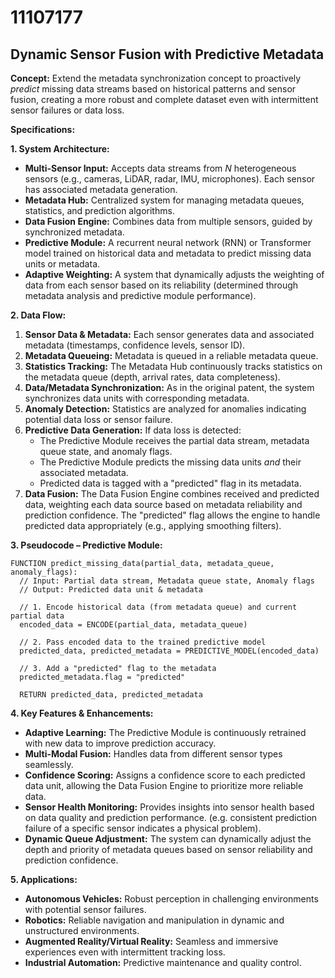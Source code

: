 # 11107177

## Dynamic Sensor Fusion with Predictive Metadata

**Concept:** Extend the metadata synchronization concept to proactively *predict* missing data streams based on historical patterns and sensor fusion, creating a more robust and complete dataset even with intermittent sensor failures or data loss.

**Specifications:**

**1. System Architecture:**

*   **Multi-Sensor Input:** Accepts data streams from *N* heterogeneous sensors (e.g., cameras, LiDAR, radar, IMU, microphones). Each sensor has associated metadata generation.
*   **Metadata Hub:** Centralized system for managing metadata queues, statistics, and prediction algorithms.
*   **Data Fusion Engine:** Combines data from multiple sensors, guided by synchronized metadata.
*   **Predictive Module:**  A recurrent neural network (RNN) or Transformer model trained on historical data and metadata to predict missing data units or metadata.
*   **Adaptive Weighting:**  A system that dynamically adjusts the weighting of data from each sensor based on its reliability (determined through metadata analysis and predictive module performance).

**2. Data Flow:**

1.  **Sensor Data & Metadata:** Each sensor generates data and associated metadata (timestamps, confidence levels, sensor ID).
2.  **Metadata Queueing:** Metadata is queued in a reliable metadata queue.
3.  **Statistics Tracking:** The Metadata Hub continuously tracks statistics on the metadata queue (depth, arrival rates, data completeness).
4.  **Data/Metadata Synchronization:**  As in the original patent, the system synchronizes data units with corresponding metadata.
5.  **Anomaly Detection:**  Statistics are analyzed for anomalies indicating potential data loss or sensor failure.
6.  **Predictive Data Generation:** If data loss is detected:
    *   The Predictive Module receives the partial data stream, metadata queue state, and anomaly flags.
    *   The Predictive Module predicts the missing data units *and* their associated metadata.
    *   Predicted data is tagged with a "predicted" flag in its metadata.
7.  **Data Fusion:** The Data Fusion Engine combines received and predicted data, weighting each data source based on metadata reliability and prediction confidence. The "predicted" flag allows the engine to handle predicted data appropriately (e.g., applying smoothing filters).

**3. Pseudocode – Predictive Module:**

```
FUNCTION predict_missing_data(partial_data, metadata_queue, anomaly_flags):
  // Input: Partial data stream, Metadata queue state, Anomaly flags
  // Output: Predicted data unit & metadata

  // 1. Encode historical data (from metadata queue) and current partial data
  encoded_data = ENCODE(partial_data, metadata_queue)

  // 2. Pass encoded data to the trained predictive model
  predicted_data, predicted_metadata = PREDICTIVE_MODEL(encoded_data)

  // 3. Add a "predicted" flag to the metadata
  predicted_metadata.flag = "predicted"

  RETURN predicted_data, predicted_metadata
```

**4. Key Features & Enhancements:**

*   **Adaptive Learning:** The Predictive Module is continuously retrained with new data to improve prediction accuracy.
*   **Multi-Modal Fusion:** Handles data from different sensor types seamlessly.
*   **Confidence Scoring:** Assigns a confidence score to each predicted data unit, allowing the Data Fusion Engine to prioritize more reliable data.
*   **Sensor Health Monitoring:**  Provides insights into sensor health based on data quality and prediction performance.  (e.g. consistent prediction failure of a specific sensor indicates a physical problem).
*   **Dynamic Queue Adjustment:**  The system can dynamically adjust the depth and priority of metadata queues based on sensor reliability and prediction confidence.

**5. Applications:**

*   **Autonomous Vehicles:** Robust perception in challenging environments with potential sensor failures.
*   **Robotics:**  Reliable navigation and manipulation in dynamic and unstructured environments.
*   **Augmented Reality/Virtual Reality:** Seamless and immersive experiences even with intermittent tracking loss.
*   **Industrial Automation:**  Predictive maintenance and quality control.